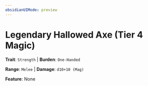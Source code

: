 ```yaml
---
obsidianUIMode: preview
---
```

# Legendary Hallowed Axe (Tier 4 Magic)

**Trait**: `Strength` | **Burden**: `One-Handed`

**Range**: `Melee` | **Damage**: `d10+10 (Mag)`

**Feature**: None